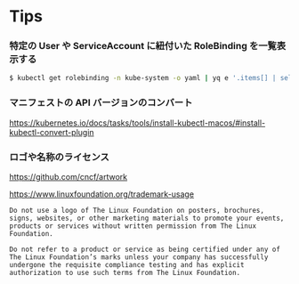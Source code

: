 # Tips

### 特定の User や ServiceAccount に紐付いた RoleBinding を一覧表示する

```bash
$ kubectl get rolebinding -n kube-system -o yaml | yq e '.items[] | select(.subjects[] as $i ireduce(false; . or ($i.kind=="User" and $i.name=="system:kube-controller-manager"))) | .metadata.name' -
```

### マニフェストの API バージョンのコンバート

https://kubernetes.io/docs/tasks/tools/install-kubectl-macos/#install-kubectl-convert-plugin

### ロゴや名称のライセンス

https://github.com/cncf/artwork

https://www.linuxfoundation.org/trademark-usage

```
Do not use a logo of The Linux Foundation on posters, brochures, signs, websites, or other marketing materials to promote your events, products or services without written permission from The Linux Foundation.

Do not refer to a product or service as being certified under any of The Linux Foundation’s marks unless your company has successfully undergone the requisite compliance testing and has explicit authorization to use such terms from The Linux Foundation.
```

